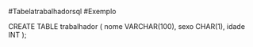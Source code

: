 #Tabelatrabalhadorsql
#Exemplo

CREATE TABLE trabalhador (
    nome VARCHAR(100),
    sexo CHAR(1),
    idade INT
);
